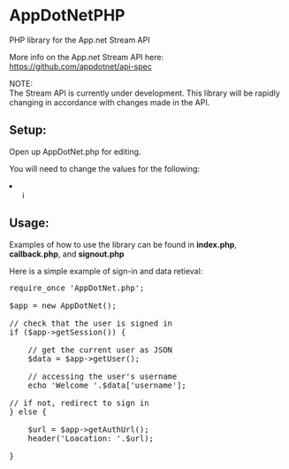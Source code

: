 AppDotNetPHP
============

PHP library for the App.net Stream API

More info on the App.net Stream API here: https://github.com/appdotnet/api-spec

NOTE:<br>
The Stream API is currently under development. This library will be rapidly changing in accordance with changes made in the API.

Setup:
--------
Open up AppDotNet.php for editing.

You will need to change the values for the following:
<li>
<ol>i</ol>
</li>

Usage:
--------
Examples of how to use the library can be found in <b>index.php</b>, <b>callback.php</b>, and <b>signout.php</b>

Here is a simple example of sign-in and data retieval:
<pre>
require_once 'AppDotNet.php';

$app = new AppDotNet();

// check that the user is signed in
if ($app->getSession()) {

	// get the current user as JSON
	$data = $app->getUser();

	// accessing the user's username
	echo 'Welcome '.$data['username'];

// if not, redirect to sign in
} else {

	$url = $app->getAuthUrl();
	header('Loacation: '.$url);
	
}
</pre>